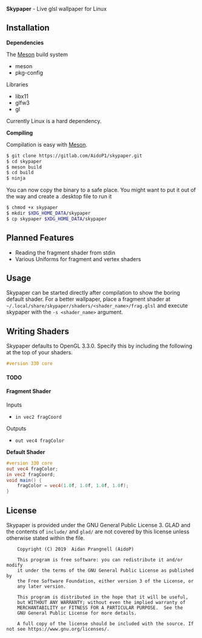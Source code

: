 **Skypaper** - Live glsl wallpaper for Linux

## Installation
**Dependencies**

The [Meson](https://mesonbuild.com/index.html) build system
- meson
- pkg-config

Libraries
- libx11
- glfw3
- gl

Currently Linux is a hard dependency.

**Compiling**

Compilation is easy with [Meson](https://mesonbuild.com/index.html).
```bash
$ git clone https://gitlab.com/AidoP1/skypaper.git
$ cd skypaper
$ meson build
$ cd build
$ ninja
```

You can now copy the binary to a safe place.
You might want to put it out of the way and create a .desktop file to run it
```bash
$ chmod +x skypaper
$ mkdir $XDG_HOME_DATA/skypaper
$ cp skypaper $XDG_HOME_DATA/skypaper
```

## Planned Features
- Reading the fragment shader from stdin
- Various Uniforms for fragment and vertex shaders

## Usage
Skypaper can be started directly after compilation to show the boring default shader.
For a better wallpaper, place a fragment shader at `~/.local/share/skypaper/shaders/<shader_name>/frag.glsl` and execute skypaper with the `-s <shader_name>` argument. 

## Writing Shaders
Skypaper defaults to OpenGL 3.3.0. Specify this by including the following at the top of your shaders.
```glsl
#version 330 core
```

#### TODO

#### Fragment Shader
Inputs
- `in vec2 fragCoord`

Outputs
- `out vec4 fragColor`

**Default Shader**

```glsl
#version 330 core
out vec4 fragColor;
in vec2 fragCoord;
void main() {
    fragColor = vec4(1.0f, 1.0f, 1.0f, 1.0f);
}
```

## License
Skypaper is provided under the GNU General Public License 3.
GLAD and the contents of `include/` and `glad/` are not covered by this license
unless otherwise stated within the file.

```
    Copyright (C) 2019  Aidan Prangnell (AidoP)

    This program is free software: you can redistribute it and/or modify
    it under the terms of the GNU General Public License as published by
    the Free Software Foundation, either version 3 of the License, or 
    any later version.

    This program is distributed in the hope that it will be useful,
    but WITHOUT ANY WARRANTY; without even the implied warranty of
    MERCHANTABILITY or FITNESS FOR A PARTICULAR PURPOSE.  See the
    GNU General Public License for more details.

    A full copy of the license should be included with the source. If not see https://www.gnu.org/licenses/.
```